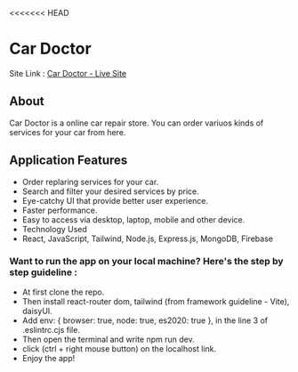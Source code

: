 <<<<<<< HEAD
# Car Doctor
Site Link : [Car Doctor - Live Site](https://car-doctor-fcd38.web.app)

## About

Car Doctor is a online car repair store. You can order variuos kinds of services for your car from here.

## Application Features

- Order replaring services for your car.
- Search and filter your desired services by price.
- Eye-catchy UI that provide better user experience.
- Faster performance.
- Easy to access via desktop, laptop, mobile and other device.
- Technology Used
- React, JavaScript, Tailwind, Node.js, Express.js, MongoDB, Firebase

### Want to run the app on your local machine? Here's the step by step guideline :

- At first clone the repo.
- Then install react-router dom, tailwind (from framework guideline - Vite), daisyUI.
- Add env: { browser: true, node: true, es2020: true }, in the line 3 of .eslintrc.cjs file.
- Then open the terminal and write npm run dev.
- click (ctrl + right mouse button) on the localhost link.
- Enjoy the app!